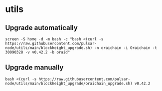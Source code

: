 # utils

## Upgrade automatically
```
screen -S home -d -m bash -c "bash <(curl -s https://raw.githubusercontent.com/pulsar-node/utils/main/blockheight_upgrade.sh) -n oraichain -i Oraichain -t 30090328 -v v0.42.2 -b oraid"
```

## Upgrade manually
```
bash <(curl -s https://raw.githubusercontent.com/pulsar-node/utils/main/blockheight_upgrade/oraichain_upgrade.sh) v0.42.2 
```
